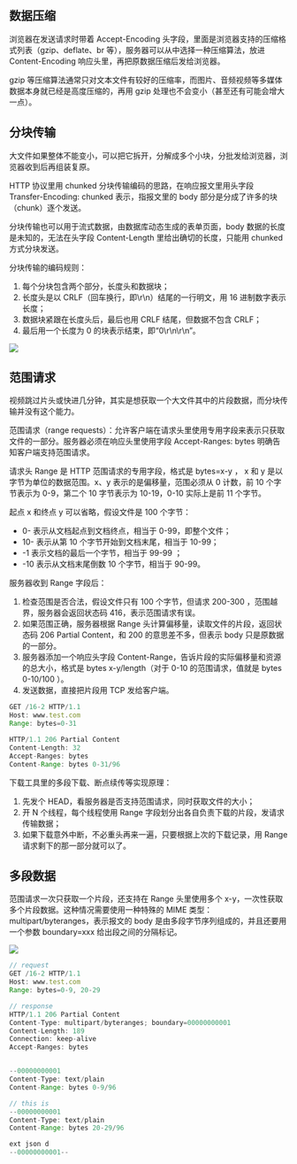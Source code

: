 ## 数据压缩

浏览器在发送请求时带着 Accept-Encoding 头字段，里面是浏览器支持的压缩格式列表（gzip、deflate、br 等），服务器可以从中选择一种压缩算法，放进 Content-Encoding 响应头里，再把原数据压缩后发给浏览器。

gzip 等压缩算法通常只对文本文件有较好的压缩率，而图片、音频视频等多媒体数据本身就已经是高度压缩的，再用 gzip 处理也不会变小（甚至还有可能会增大一点）。

## 分块传输

大文件如果整体不能变小，可以把它拆开，分解成多个小块，分批发给浏览器，浏览器收到后再组装复原。

HTTP 协议里用 chunked 分块传输编码的思路，在响应报文里用头字段 Transfer-Encoding: chunked 表示，指报文里的 body 部分是分成了许多的块（chunk）逐个发送。

分块传输也可以用于流式数据，由数据库动态生成的表单页面，body 数据的长度是未知的，无法在头字段 Content-Length 里给出确切的长度，只能用 chunked 方式分块发送。

分块传输的编码规则：

1. 每个分块包含两个部分，长度头和数据块；
2. 长度头是以 CRLF（回车换行，即\r\n）结尾的一行明文，用 16 进制数字表示长度；
3. 数据块紧跟在长度头后，最后也用 CRLF 结尾，但数据不包含 CRLF；
4. 最后用一个长度为 0 的块表示结束，即“0\r\n\r\n”。

![](https://blog-1252173264.cos.ap-shanghai.myqcloud.com/1651984153830-19f0d3b5-a36b-4fdd-9ec8-12ee0c220e06.png)

## 范围请求

视频跳过片头或快进几分钟，其实是想获取一个大文件其中的片段数据，而分块传输并没有这个能力。

范围请求（range requests）：允许客户端在请求头里使用专用字段来表示只获取文件的一部分。服务器必须在响应头里使用字段 Accept-Ranges: bytes 明确告知客户端支持范围请求。

请求头 Range 是 HTTP 范围请求的专用字段，格式是 bytes=x-y ， x 和 y 是以字节为单位的数据范围。x、y 表示的是偏移量，范围必须从 0 计数，前 10 个字节表示为 0-9，第二个 10 字节表示为 10-19，0-10 实际上是前 11 个字节。

起点 x 和终点 y 可以省略，假设文件是 100 个字节：

- 0- 表示从文档起点到文档终点，相当于 0-99，即整个文件；
- 10- 表示从第 10 个字节开始到文档末尾，相当于 10-99；
- -1 表示文档的最后一个字节，相当于 99-99 ；
- -10 表示从文档末尾倒数 10 个字节，相当于 90-99。

服务器收到 Range 字段后：

1. 检查范围是否合法，假设文件只有 100 个字节，但请求 200-300 ，范围越界，服务器会返回状态码 416，表示范围请求有误。
2. 如果范围正确，服务器根据 Range 头计算偏移量，读取文件的片段，返回状态码 206 Partial Content，和 200 的意思差不多，但表示 body 只是原数据的一部分。
3. 服务器添加一个响应头字段 Content-Range，告诉片段的实际偏移量和资源的总大小，格式是 bytes x-y/length（对于 0-10 的范围请求，值就是 bytes 0-10/100 ）。
4. 发送数据，直接把片段用 TCP 发给客户端。

```javascript
GET /16-2 HTTP/1.1
Host: www.test.com
Range: bytes=0-31

HTTP/1.1 206 Partial Content
Content-Length: 32
Accept-Ranges: bytes
Content-Range: bytes 0-31/96
```

下载工具里的多段下载、断点续传等实现原理：

1. 先发个 HEAD，看服务器是否支持范围请求，同时获取文件的大小；
2. 开 N 个线程，每个线程使用 Range 字段划分出各自负责下载的片段，发请求传输数据；
3. 如果下载意外中断，不必重头再来一遍，只要根据上次的下载记录，用 Range 请求剩下的那一部分就可以了。

## 多段数据

范围请求一次只获取一个片段，还支持在 Range 头里使用多个 x-y，一次性获取多个片段数据。这种情况需要使用一种特殊的 MIME 类型：multipart/byteranges，表示报文的 body 是由多段字节序列组成的，并且还要用一个参数 boundary=xxx 给出段之间的分隔标记。

![](https://blog-1252173264.cos.ap-shanghai.myqcloud.com/1652019607071-5c7d4f5e-cf45-4be9-a093-4c6d8c14e867.png)

```javascript
// request
GET /16-2 HTTP/1.1
Host: www.test.com
Range: bytes=0-9, 20-29

// response
HTTP/1.1 206 Partial Content
Content-Type: multipart/byteranges; boundary=00000000001
Content-Length: 189
Connection: keep-alive
Accept-Ranges: bytes


--00000000001
Content-Type: text/plain
Content-Range: bytes 0-9/96

// this is
--00000000001
Content-Type: text/plain
Content-Range: bytes 20-29/96

ext json d
--00000000001--
```

